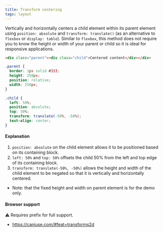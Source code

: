 ```yaml
---
title: Transform centering
tags: layout
---
```


Vertically and horizontally centers a child element within its parent element using `position: absolute` and `transform: translate()` (as an alternative to `flexbox` or `display: table`). Similar to `flexbox`, this method does not require you to know the height or width of your parent or child so it is ideal for responsive applications.

```html
<div class="parent"><div class="child">Centered content</div></div>
```

```css
.parent {
  border: 1px solid #333;
  height: 250px;
  position: relative;
  width: 250px;
}

.child {
  left: 50%;
  position: absolute;
  top: 50%;
  transform: translate(-50%, -50%);
  text-align: center;
}
```

#### Explanation

1. `position: absolute` on the child element allows it to be positioned based on its containing block.
2. `left: 50%` and `top: 50%` offsets the child 50% from the left and top edge of its containing block.
3. `transform: translate(-50%, -50%)` allows the height and width of the child element to be negated so that it is vertically and horizontally centered.

- Note: that the fixed height and width on parent element is for the demo only.

#### Browser support

<span class="snippet__support-note">⚠️ Requires prefix for full support.</span>

- https://caniuse.com/#feat=transforms2d



